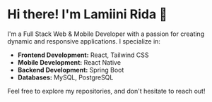 # Hi there! I'm Lamiini Rida 👋

I'm a Full Stack Web & Mobile Developer with a passion for creating dynamic and responsive applications. I specialize in:

- **Frontend Development:** React, Tailwind CSS
- **Mobile Development:** React Native
- **Backend Development:** Spring Boot
- **Databases:** MySQL, PostgreSQL

Feel free to explore my repositories, and don't hesitate to reach out!
